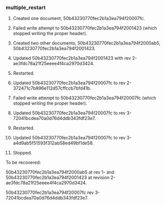 

### multiple_restart

1. Created one document, 50b43230770fec2b1a3ea794f20007fc.

2. Failed write attempt to 50b43230770fec2b1a3ea794f2001423 (which stopped writing the proper header).

3. Created two other documents, 50b43230770fec2b1a3ea794f2000ab5, 50b43230770fec2b1a3ea794f2001423.

4. Updated 50b43230770fec2b1a3ea794f2001423 with rev 2-ae3fdc78a21f25eeee4f4ca2970d3424.

5. Restarted.

6. Updated 50b43230770fec2b1a3ea794f20007fc to rev 2-372471c7b896e112d57cffccb7bfd41b.

7. Failed write attempt to 50b43230770fec2b1a3ea794f20007fc (which stopped writing the proper header).

8. Updated 50b43230770fec2b1a3ea794f20007fc to rev 3-72041bcdea70a0d76d4ddb343fdf23e7.

9. Restarted.

10. Updated 50b43230770fec2b1a3ea794f20007fc to rev 3-a4d9ab5f51593f312ab58ed49bf1de58.

11. Stopped.

To be recovered:

50b43230770fec2b1a3ea794f2000ab5 at rev 1- and 50b43230770fec2b1a3ea794f2001423 at revision 2-ae3fdc78a21f25eeee4f4ca2970d3424.

50b43230770fec2b1a3ea794f20007fc rev 3-72041bcdea70a0d76d4ddb343fdf23e7.

